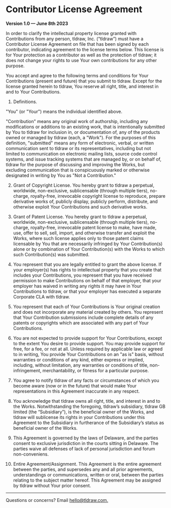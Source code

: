 # Contributor License Agreement

**Version 1.0 — June 8th 2023**

In order to clarify the intellectual property license granted with Contributions from any person, tldraw, Inc. (“tldraw”) must have a Contributor License Agreement on file that has been signed by each contributor, indicating agreement to the license terms below. This license is for Your protection as a contributor as well as the protection of tldraw; it does not change your rights to use Your own contributions for any other purpose.

You accept and agree to the following terms and conditions for Your Contributions (present and future) that you submit to tldraw. Except for the license granted herein to tldraw, You reserve all right, title, and interest in and to Your Contributions.

1. Definitions.

"You" (or "Your") means the individual identified above.

"Contribution" means any original work of authorship, including any modifications or additions to an existing work, that is intentionally submitted by You to tldraw for inclusion in, or documentation of, any of the products owned or managed by tldraw (each, a "Work"). For the purposes of this definition, "submitted" means any form of electronic, verbal, or written communication sent to tldraw or its representatives, including but not limited to communication on electronic mailing lists, source code control systems, and issue tracking systems that are managed by, or on behalf of, tldraw for the purpose of discussing and improving the Works, but excluding communication that is conspicuously marked or otherwise designated in writing by You as "Not a Contribution."

2. Grant of Copyright License. You hereby grant to tldraw a perpetual, worldwide, non-exclusive, sublicensable (through multiple tiers), no-charge, royalty-free, irrevocable copyright license to reproduce, prepare derivative works of, publicly display, publicly perform, distribute, and otherwise exploit Your Contributions and such derivative works.

3. Grant of Patent License. You hereby grant to tldraw a perpetual, worldwide, non-exclusive, sublicensable (through multiple tiers), no-charge, royalty-free, irrevocable patent license to make, have made, use, offer to sell, sell, import, and otherwise transfer and exploit the Works, where such license applies only to those patent claims licensable by You that are necessarily infringed by Your Contribution(s) alone or by combination of Your Contribution(s) with the Works to which such Contribution(s) was submitted.

4. You represent that you are legally entitled to grant the above license. If your employer(s) has rights to intellectual property that you create that includes your Contributions, you represent that you have received permission to make Contributions on behalf of that employer, that your employer has waived in writing any rights it may have in Your Contributions to tldraw, or that your employer has executed a separate Corporate CLA with tldraw.

5. You represent that each of Your Contributions is Your original creation and does not incorporate any material created by others. You represent that Your Contribution submissions include complete details of any patents or copyrights which are associated with any part of Your Contributions.

6. You are not expected to provide support for Your Contributions, except to the extent You desire to provide support. You may provide support for free, for a fee, or not at all. Unless required by applicable law or agreed to in writing, You provide Your Contributions on an "as is" basis, without warranties or conditions of any kind, either express or implied, including, without limitation, any warranties or conditions of title, non-infringement, merchantability, or fitness for a particular purpose.

7. You agree to notify tldraw of any facts or circumstances of which you become aware (now or in the future) that would make Your representations in this Agreement inaccurate in any respect.

8. You acknowledge that tldraw owns all right, title, and interest in and to the Works. Notwithstanding the foregoing, tldraw’s subsidiary, tldraw GB limited (the “Subsidiary”), is the beneficial owner of the Works, and tldraw will sublicense its rights in your Contributions under this Agreement to the Subsidiary in furtherance of the Subsidiary’s status as beneficial owner of the Works.

9. This Agreement is governed by the laws of Delaware, and the parties consent to exclusive jurisdiction in the courts sitting in Delaware. The parties waive all defenses of lack of personal jurisdiction and forum non-conveniens.

10. Entire Agreement/Assignment. This Agreement is the entire agreement between the parties, and supersedes any and all prior agreements, understandings or communications, written or oral, between the parties relating to the subject matter hereof. This Agreement may be assigned by tldraw without Your prior consent.

---

Questions or concerns? Email [hello@tldraw.com.](mailto:hello@tldraw.com)
